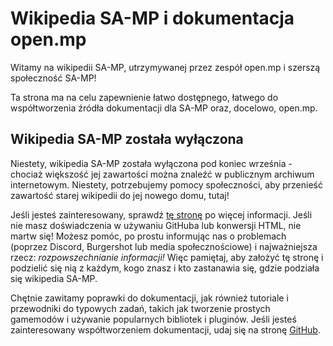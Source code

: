 # Wikipedia SA-MP i dokumentacja open.mp

Witamy na wikipedii SA-MP, utrzymywanej przez zespół open.mp i szerszą społeczność SA-MP!

Ta strona ma na celu zapewnienie łatwo dostępnego, 
łatwego do współtworzenia źródła dokumentacji dla SA-MP oraz, docelowo, open.mp.

## Wikipedia SA-MP została wyłączona

Niestety, wikipedia SA-MP została wyłączona pod koniec września - chociaż większość jej zawartości można znaleźć w publicznym archiwum internetowym.
Niestety, potrzebujemy pomocy społeczności, aby przenieść zawartość starej wikipedii do jej nowego domu, tutaj!

Jeśli jesteś zainteresowany, sprawdź [tę stronę](/docs/meta/Contributing) po więcej informacji.
Jeśli nie masz doświadczenia w używaniu GitHuba lub konwersji HTML, nie martw się! Możesz pomóc, po prostu informując nas o problemach (poprzez Discord, Burgershot lub media społecznościowe) i najważniejsza rzecz: _rozpowszechnianie informacji!_ Więc pamiętaj, aby założyć tę stronę i podzielić się nią z każdym, kogo znasz i kto zastanawia się, gdzie podziała się wikipedia SA-MP.

Chętnie zawitamy poprawki do dokumentacji, jak również tutoriale i przewodniki do typowych zadań, takich jak tworzenie prostych gamemodów i używanie popularnych bibliotek i pluginów. Jeśli jesteś zainteresowany współtworzeniem dokumentacji, udaj się na stronę [GitHub](https://github.com/openmultiplayer/web).
